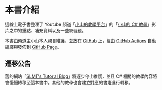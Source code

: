 # 本書介紹

這線上電子書整理了 Youtube 頻道「[小山的教學平台](https://www.youtube.com/channel/UCmumrs_hb9s6eoVI29gLBgA)」的「[小山的 C# 教學](https://www.youtube.com/channel/UCmumrs_hb9s6eoVI29gLBgA/playlists)」影片之中的重點、補充資料以及一些練習題。

本書由頻道主小山本人親自維護，並放在 [GitHub](https://github.com/) 上，經由 [GitHub Actions](https://github.com/features/actions) 自動編譯與發佈到 [GitHub Page](https://pages.github.com/)。

## 遷移公告

舊的網站「[SLMT's Tutorial Blog](http://slmtsite.blogspot.com/2013/11/c.html)」將逐步停止維護，並且 C# 相關的教學內容將會慢慢轉移至這本書中。其他的教學也會建立對應的書籍進行轉移。

